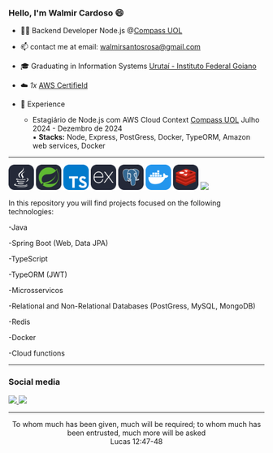 ### Hello, I'm Walmir Cardoso 😄

- 👨‍💻 Backend Developer Node.js @[Compass UOL](https://compass.uol/pt/home/)
- 📫 contact me at email: walmirsantosrosa@gmail.com
- 🎓 Graduating in Information Systems [Urutaí - Instituto Federal Goiano](https://www.ifgoiano.edu.br/home/index.php/urutai.html)
- ☁️ *1x* [AWS Certifield](https://www.credly.com/badges/b2d9063f-2ba8-4f92-b163-f8605e00b611/public_url)

- 💼 Experience
  -  Estagiário de Node.js com AWS Cloud Context [Compass UOL](https://compass.uol/pt/home/) Julho 2024 - Dezembro de 2024 \
      ▪ **Stacks:** Node, Express, PostGress, Docker, TypeORM, Amazon web services, Docker
-----   
<img src="https://github.com/tandpfun/skill-icons/blob/main/icons/Java-Dark.svg" width="50px"> <img src="https://github.com/tandpfun/skill-icons/blob/main/icons/Spring-Dark.svg" width="50px">  <img src="https://github.com/tandpfun/skill-icons/blob/main/icons/TypeScript.svg" width="50px"> <img src="https://github.com/tandpfun/skill-icons/blob/main/icons/ExpressJS-Dark.svg" width="50px">  <img src="https://github.com/tandpfun/skill-icons/blob/main/icons/PostgreSQL-Dark.svg" width="50px">
 <img src="https://github.com/tandpfun/skill-icons/blob/main/icons/Docker.svg" width="50px">  <img src="https://github.com/tandpfun/skill-icons/blob/main/icons/Redis-Dark.svg" width="50px"> <img src="https://firebase.google.com/static/images/products/icons/build_functions.svg?hl=pt-br" width="50px">
&nbsp;&nbsp;&nbsp; 


In this repository you will find projects focused on the following technologies:

-Java

-Spring Boot (Web, Data JPA)

-TypeScript

-TypeORM (JWT)

-Microsservicos

-Relational and Non-Relational Databases (PostGress, MySQL, MongoDB)

-Redis

-Docker

-Cloud functions


---

### Social media
<div> 
<a href="https://www.linkedin.com/in/walmir-cardoso-dos-santos-93a1a8236/" target="_blank"><img src="https://img.shields.io/badge/LinkedIn-0077B5?style=for-the-badge&logo=linkedin&logoColor=white">
</a>
<a href = "https://www.instagram.com/walmir_sntos/"> <img src="https://img.shields.io/badge/Instagram-E4405F?style=for-the-badge&logo=instagram&logoColor=white" target="_blank"></a>

---

<p align="center">
To whom much has been given, much will be required; to whom much has been entrusted, much more will be asked<br>
 Lucas 12:47-48
</p>
